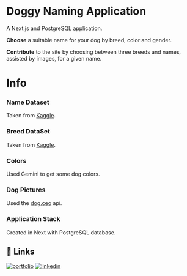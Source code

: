 # Doggy Naming Application
A Next.js and PostgreSQL application.

**Choose** a suitable name for your dog by breed, color and gender.

**Contribute** to the site by choosing between three breeds and names, assisted by images, for a given name.

# Info
### Name Dataset
Taken from [Kaggle](https://www.kaggle.com/datasets/marshuu/dog-breeds).

### Breed DataSet
Taken from [Kaggle](https://www.kaggle.com/datasets/thedevastator/dog-names-from-march-2022).

### Colors
Used Gemini to get some dog colors.

### Dog Pictures
Used the [dog.ceo](https://dog.ceo/dog-api/) api.

### Application Stack
Created in Next with PostgreSQL database.
## 🔗 Links
[![portfolio](https://img.shields.io/badge/my_portfolio-000?style=for-the-badge&logo=ko-fi&logoColor=white)](https://sebtheo.uk)
[![linkedin](https://img.shields.io/badge/linkedin-0A66C2?style=for-the-badge&logo=linkedin&logoColor=white)](https://www.linkedin.com/sebtheo)


